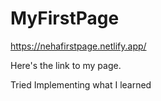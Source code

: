 # MyFirstPage

https://nehafirstpage.netlify.app/

Here's the link to my page.

Tried Implementing what I learned
